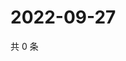 # 2022-09-27

共 0 条

<!-- BEGIN WEIBO -->
<!-- 最后更新时间 Tue Sep 27 2022 19:16:46 GMT+0800 (China Standard Time) -->

<!-- END WEIBO -->
